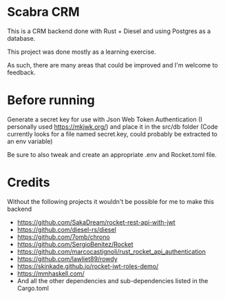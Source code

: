 # Scabra CRM

This is a CRM backend done with Rust + Diesel and using Postgres as a database.

This project was done mostly as a learning exercise.

As such, there are many areas that could be improved and I'm welcome to feedback.

# Before running
Generate a secret key for use with Json Web Token Authentication (I personally used https://mkjwk.org/) and place it in the 
src/db folder (Code currently looks for a file named secret.key, could probably be extracted to an env variable)

Be sure to also tweak and create an appropriate .env and Rocket.toml file.

# Credits

Without the following projects it wouldn't be possible for me to make this backend

 * https://github.com/SakaDream/rocket-rest-api-with-jwt
 * https://github.com/diesel-rs/diesel
 * https://github.com/7omb/chrono
 * https://github.com/SergioBenitez/Rocket
 * https://github.com/marcocastignoli/rust_rocket_api_authentication
 * https://github.com/lawliet89/rowdy
 * https://skinkade.github.io/rocket-jwt-roles-demo/
 * https://mmhaskell.com/  
 * And all the other dependencies and sub-dependencies listed in the Cargo.toml

